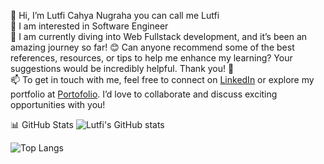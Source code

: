 👋 Hi, I’m Lutfi Cahya Nugraha you can call me Lutfi <br />
👀 I am interested in Software Engineer <br />
🌱 I am currently diving into Web Fullstack development, and it’s been an amazing journey so far! 😊 Can anyone recommend some of the best references, resources, or tips to help me enhance my learning? Your suggestions would be incredibly helpful. Thank you! 🚀 <br />
📫 To get in touch with me, feel free to connect on [LinkedIn](https://www.linkedin.com/in/lutfiichynn/) or explore my portfolio at [Portofolio](https://lutfiichynn.vercel.app/). I’d love to collaborate and discuss exciting opportunities with you!

📊 GitHub Stats
![Lutfi's GitHub stats](https://github-readme-stats.vercel.app/api?username=halolutfii&show_icons=true&theme=tokyonight)

![Top Langs](https://github-readme-stats.vercel.app/api/top-langs/?username=halolutfii&layout=compact&theme=tokyonight)

<!--
**halolutfii/halolutfii** is a ✨ _special_ ✨ repository because its `README.md` (this file) appears on your GitHub profile.

Here are some ideas to get you started:

👋 Hi, I’m Lutfi Cahya Nugraha you can call me Lutfi
👀 I am interested in Software Engineer
🌱 I am currently diving into Web Fullstack development, and it’s been an amazing journey so far! 😊 Can anyone recommend some of the best references, resources, or tips to help me enhance my learning? Your suggestions would be incredibly helpful. Thank you! 🚀
📫 To get in touch with me, feel free to connect on LinkedIn or explore my portfolio at lutfiichynn.vercel.app. I’d love to collaborate and discuss exciting opportunities with you!
